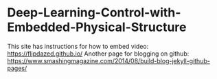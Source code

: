 # Deep-Learning-Control-with-Embedded-Physical-Structure

This site has instructions for how to embed video: https://flipdazed.github.io/
Another page for blogging on github: https://www.smashingmagazine.com/2014/08/build-blog-jekyll-github-pages/

